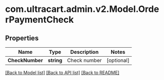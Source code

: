 # com.ultracart.admin.v2.Model.OrderPaymentCheck
## Properties

Name | Type | Description | Notes
------------ | ------------- | ------------- | -------------
**CheckNumber** | **string** | Check number | [optional] 

[[Back to Model list]](../README.md#documentation-for-models) [[Back to API list]](../README.md#documentation-for-api-endpoints) [[Back to README]](../README.md)

